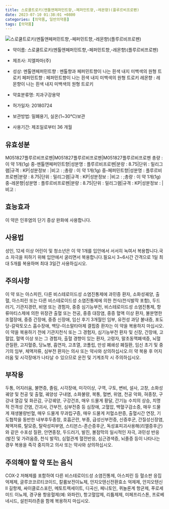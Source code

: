 ```yaml
---
title: 스로쿨트로키(멘톨앤페퍼민트향,-페퍼민트향,-레몬향)(플루르비프로펜)
date: 2023-07-10 01:38:01 +0800
categories: [의약품, 일반의약품]
tags: [의약품]
---
```

![스로쿨트로키(멘톨앤페퍼민트향,-페퍼민트향,-레몬향)(플루르비프로펜)](https://nedrug.mfds.go.kr/pbp/cmn/itemImageDownload/1NfXoJcaoEx)

- 약이름: 스로쿨트로키(멘톨앤페퍼민트향,-페퍼민트향,-레몬향)(플루르비프로펜)
- 제조사: 지엘파마(주)
- 성상: 멘톨앤페퍼민트향 : 멘톨향과 페퍼민트향이 나는 흰색 내지 미백색의 원형 트로키
페퍼민트향 : 페퍼민트향이 나는 흰색 내지 미백색의 원형 트로키
레몬향 : 레몬향이 나는 흰색 내지 미백색의 원형 트로키


- 약효분류명: 치과구강용약
- 허가일자: 20180724
- 보관방법: 밀폐용기, 실온(1~30℃)보관
- 사용기간: 제조일로부터 36 개월
## 유효성분
M051827플루르비프로펜|M051827플루르비프로펜|M051827플루르비프로펜
총량 : 이 약 1개(1g) 중-멘톨앤페퍼민트향|성분명 : 플루르비프로펜|분량 : 8.75|단위 : 밀리그램|규격 : KP|성분정보 : |비고 : ;총량 : 이 약 1개(1g) 중-페퍼민트향|성분명 : 플루르비프로펜|분량 : 8.75|단위 : 밀리그램|규격 : KP|성분정보 : |비고 : ;총량 : 이 약 1개(1g) 중-레몬향|성분명 : 플루르비프로펜|분량 : 8.75|단위 : 밀리그램|규격 : KP|성분정보 : |비고 :
## 효능효과
이 약은 인후염의 단기 증상 완화에 사용합니다.
## 사용법
성인, 12세 이상 어린이 및 청소년은 이 약 1개를 입안에서 서서히 녹여서 복용합니다.국소 자극을 피하기 위해 입안에서 굴리면서 복용합니다.필요시 3~6시간 간격으로 1일 최대 5개를 복용하며 최대 3일간 사용하십시오.
## 주의사항
이 약 또는 아스피린, 다른 비스테로이드성 소염진통제에 과민증 환자, 소화성궤양, 출혈, 아스피린 또는 다른 비스테로이드성 소염진통제에 의한 천식(천식발작 포함), 두드러기, 기관지경련, 비염 또는 경험자, 중증 심기능부전, 비스테로이드성 소염진통제, 항류마티스제에 의한 위장관 출혈 또는 천공, 중증 대장염, 중증 혈액 이상 환자, 불분명한 조혈장애, 중증 간장애, 중증 신장애, 임신 후기 3개월인 임부, 유전성 과당 불내증, 포도당-갈락토오스 흡수장애, 백당-이소말타아제 결핍증 환자는 이 약을 복용하지 마십시오.이 약을 복용하기 전에 기관지천식 또는 그 경험자, 심기능부전 환자 및 신장, 간장애, 고혈압, 혈액 이상 또는 그 경험자, 출혈 경향이 있는 환자, 고령자, 말초동맥폐색증, 뇌혈관질환, 고지혈증, 당뇨병, 흡연자, 고초열, 코폴립, 만성 폐쇄성 폐질환, 임신 초기 및 중기의 임부, 체액저류, 심부전 환자는 의사 또는 약사와 상의하십시오.이 약 복용 후 어지러움 및 시각장애가 나타날 수 있으므로 운전 및 기계조작 시 주의하십시오.
## 부작용
두통, 어지러움, 불면증, 졸림, 시각장애, 미각이상, 구역, 구토, 변비, 설사, 고창, 소화성 궤양 및 천공 및 출혈, 궤양성 구내염, 소화불량, 복통, 혈변, 위염, 천공 악화, 혀종창, 구강내 열감 및 화끈감, 구강궤양, 구강건조, 매우 드물게 황달, 간기능 수치의 상승, 치명적 전격성 간염, 간괴사, 간부전, 심부전증 등 심장애, 고혈압, 백혈구감소증, 매우 드물게 재생불량빈혈, 매우 드물게 무과립구증, 매우 드물게 저혈소판증, 출혈시간 연장, 기도협착을 동반한 내부후두종창, 호흡곤란, 부종, 급성신부전증, 신증후군, 간질성신장염, 체액저류, 탈모증, 탈락성피부염, 스티븐스-존슨증후군, 독성표피괴사용해(리엘증후군)와 같은 수포성 질환, 안면종창, 두드러기, 발진, 볼점막의 일시적인 자극, 과민성 반응(발진 및 가려움증, 천식 발작), 심혈관계 혈전반응, 심근경색증, 뇌졸증 등이 나타나는 경우 복용을 즉각 중지하고 의사 또는 약사와 상의하십시오.
## 주의해야 할 약 또는 음식
COX-2 저해제를 포함하여 다른 비스테로이드성 소염진통제, 아스피린 등 혈소판 응집 억제제, 글루코코르티코이드, 칼륨보전이뇨제, 안지오텐신전환효소 억제제, 안지오텐신 II 길항제, 싸이클로스포린, 메토트렉세이트, 디곡신, 페니토인, 퀴놀론계 항균제, 푸로세미드 이뇨제, 경구용 항응혈제(예: 와파린), 항고혈압제, 리튬제제, 미페프리스톤, 프로베네시드, 설핀피라존을 함께 복용하지 마십시오.
